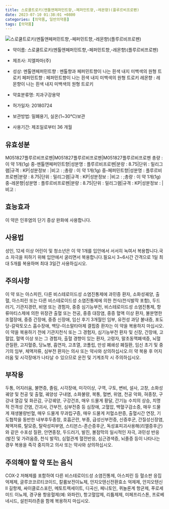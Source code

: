 ```yaml
---
title: 스로쿨트로키(멘톨앤페퍼민트향,-페퍼민트향,-레몬향)(플루르비프로펜)
date: 2023-07-10 01:38:01 +0800
categories: [의약품, 일반의약품]
tags: [의약품]
---
```

![스로쿨트로키(멘톨앤페퍼민트향,-페퍼민트향,-레몬향)(플루르비프로펜)](https://nedrug.mfds.go.kr/pbp/cmn/itemImageDownload/1NfXoJcaoEx)

- 약이름: 스로쿨트로키(멘톨앤페퍼민트향,-페퍼민트향,-레몬향)(플루르비프로펜)
- 제조사: 지엘파마(주)
- 성상: 멘톨앤페퍼민트향 : 멘톨향과 페퍼민트향이 나는 흰색 내지 미백색의 원형 트로키
페퍼민트향 : 페퍼민트향이 나는 흰색 내지 미백색의 원형 트로키
레몬향 : 레몬향이 나는 흰색 내지 미백색의 원형 트로키


- 약효분류명: 치과구강용약
- 허가일자: 20180724
- 보관방법: 밀폐용기, 실온(1~30℃)보관
- 사용기간: 제조일로부터 36 개월
## 유효성분
M051827플루르비프로펜|M051827플루르비프로펜|M051827플루르비프로펜
총량 : 이 약 1개(1g) 중-멘톨앤페퍼민트향|성분명 : 플루르비프로펜|분량 : 8.75|단위 : 밀리그램|규격 : KP|성분정보 : |비고 : ;총량 : 이 약 1개(1g) 중-페퍼민트향|성분명 : 플루르비프로펜|분량 : 8.75|단위 : 밀리그램|규격 : KP|성분정보 : |비고 : ;총량 : 이 약 1개(1g) 중-레몬향|성분명 : 플루르비프로펜|분량 : 8.75|단위 : 밀리그램|규격 : KP|성분정보 : |비고 :
## 효능효과
이 약은 인후염의 단기 증상 완화에 사용합니다.
## 사용법
성인, 12세 이상 어린이 및 청소년은 이 약 1개를 입안에서 서서히 녹여서 복용합니다.국소 자극을 피하기 위해 입안에서 굴리면서 복용합니다.필요시 3~6시간 간격으로 1일 최대 5개를 복용하며 최대 3일간 사용하십시오.
## 주의사항
이 약 또는 아스피린, 다른 비스테로이드성 소염진통제에 과민증 환자, 소화성궤양, 출혈, 아스피린 또는 다른 비스테로이드성 소염진통제에 의한 천식(천식발작 포함), 두드러기, 기관지경련, 비염 또는 경험자, 중증 심기능부전, 비스테로이드성 소염진통제, 항류마티스제에 의한 위장관 출혈 또는 천공, 중증 대장염, 중증 혈액 이상 환자, 불분명한 조혈장애, 중증 간장애, 중증 신장애, 임신 후기 3개월인 임부, 유전성 과당 불내증, 포도당-갈락토오스 흡수장애, 백당-이소말타아제 결핍증 환자는 이 약을 복용하지 마십시오.이 약을 복용하기 전에 기관지천식 또는 그 경험자, 심기능부전 환자 및 신장, 간장애, 고혈압, 혈액 이상 또는 그 경험자, 출혈 경향이 있는 환자, 고령자, 말초동맥폐색증, 뇌혈관질환, 고지혈증, 당뇨병, 흡연자, 고초열, 코폴립, 만성 폐쇄성 폐질환, 임신 초기 및 중기의 임부, 체액저류, 심부전 환자는 의사 또는 약사와 상의하십시오.이 약 복용 후 어지러움 및 시각장애가 나타날 수 있으므로 운전 및 기계조작 시 주의하십시오.
## 부작용
두통, 어지러움, 불면증, 졸림, 시각장애, 미각이상, 구역, 구토, 변비, 설사, 고창, 소화성 궤양 및 천공 및 출혈, 궤양성 구내염, 소화불량, 복통, 혈변, 위염, 천공 악화, 혀종창, 구강내 열감 및 화끈감, 구강궤양, 구강건조, 매우 드물게 황달, 간기능 수치의 상승, 치명적 전격성 간염, 간괴사, 간부전, 심부전증 등 심장애, 고혈압, 백혈구감소증, 매우 드물게 재생불량빈혈, 매우 드물게 무과립구증, 매우 드물게 저혈소판증, 출혈시간 연장, 기도협착을 동반한 내부후두종창, 호흡곤란, 부종, 급성신부전증, 신증후군, 간질성신장염, 체액저류, 탈모증, 탈락성피부염, 스티븐스-존슨증후군, 독성표피괴사용해(리엘증후군)와 같은 수포성 질환, 안면종창, 두드러기, 발진, 볼점막의 일시적인 자극, 과민성 반응(발진 및 가려움증, 천식 발작), 심혈관계 혈전반응, 심근경색증, 뇌졸증 등이 나타나는 경우 복용을 즉각 중지하고 의사 또는 약사와 상의하십시오.
## 주의해야 할 약 또는 음식
COX-2 저해제를 포함하여 다른 비스테로이드성 소염진통제, 아스피린 등 혈소판 응집 억제제, 글루코코르티코이드, 칼륨보전이뇨제, 안지오텐신전환효소 억제제, 안지오텐신 II 길항제, 싸이클로스포린, 메토트렉세이트, 디곡신, 페니토인, 퀴놀론계 항균제, 푸로세미드 이뇨제, 경구용 항응혈제(예: 와파린), 항고혈압제, 리튬제제, 미페프리스톤, 프로베네시드, 설핀피라존을 함께 복용하지 마십시오.
